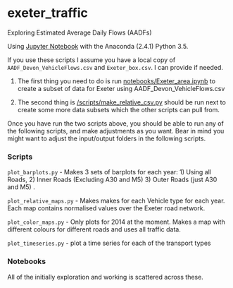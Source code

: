 # exeter_traffic
Exploring Estimated Average Daily Flows (AADFs)

Using [Jupyter Notebook](http://jupyter.org/) with the Anaconda (2.4.1) Python 3.5.

If you use these scripts I assume you have a local copy of `AADF_Devon_VehicleFlows.csv` and `Exeter_box.csv`. I can provide if needed. 

1) The first thing you need to do is run [notebooks/Exeter_area.ipynb](/notebooks/Exeter_area.ipynb) to create a subset of data for Exeter 
using AADF_Devon_VehicleFlows.csv


2) The second thing is [/scripts/make_relative_csv.py](/scripts/make_relative_csv.py) should be run next to create some more data subsets 
which the other scripts can pull from.   

Once you have run the two scripts above, you should be able to run any of the following scripts, and make adjustments as you want.
Bear in mind you might want to adjust the input/output folders in the following scripts. 

### Scripts
`plot_barplots.py`  - Makes 3 sets of barplots for each year: 1) Using all Roads, 2) Inner Roads (Excluding A30 and M5) 3) Outer Roads 
(just A30 and M5) . 

`plot_relative_maps.py`  - Makes makes for each Vehicle type for each year. Each map contains normalised values over the Exeter road 
network.

`plot_color_maps.py` - Only plots for 2014 at the moment. Makes a map with different colours for different roads and uses all traffic data.

`plot_timeseries.py` - plot a time series for each of the transport types

### Notebooks

All of the initially exploration and working is scattered across these.



